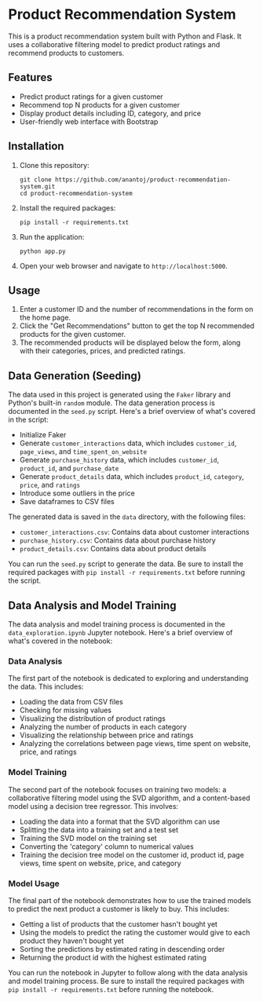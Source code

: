 # Product Recommendation System

This is a product recommendation system built with Python and Flask. It uses a collaborative filtering model to predict product ratings and recommend products to customers.

## Features

- Predict product ratings for a given customer
- Recommend top N products for a given customer
- Display product details including ID, category, and price
- User-friendly web interface with Bootstrap

## Installation

1. Clone this repository:

    ```
    git clone https://github.com/anantoj/product-recommendation-system.git
    cd product-recommendation-system
    ```

2. Install the required packages:

    ```
    pip install -r requirements.txt
    ```

3. Run the application:

    ```
    python app.py
    ```

4. Open your web browser and navigate to `http://localhost:5000`.

## Usage

1. Enter a customer ID and the number of recommendations in the form on the home page.
2. Click the "Get Recommendations" button to get the top N recommended products for the given customer.
3. The recommended products will be displayed below the form, along with their categories, prices, and predicted ratings.

## Data Generation (Seeding)

The data used in this project is generated using the `Faker` library and Python's built-in `random` module. The data generation process is documented in the `seed.py` script. Here's a brief overview of what's covered in the script:

- Initialize Faker
- Generate `customer_interactions` data, which includes `customer_id`, `page_views`, and `time_spent_on_website`
- Generate `purchase_history` data, which includes `customer_id`, `product_id`, and `purchase_date`
- Generate `product_details` data, which includes `product_id`, `category`, `price`, and `ratings`
- Introduce some outliers in the price
- Save dataframes to CSV files

The generated data is saved in the `data` directory, with the following files:

- `customer_interactions.csv`: Contains data about customer interactions
- `purchase_history.csv`: Contains data about purchase history
- `product_details.csv`: Contains data about product details

You can run the `seed.py` script to generate the data. Be sure to install the required packages with `pip install -r requirements.txt` before running the script.

## Data Analysis and Model Training

The data analysis and model training process is documented in the `data_exploration.ipynb` Jupyter notebook. Here's a brief overview of what's covered in the notebook:

### Data Analysis

The first part of the notebook is dedicated to exploring and understanding the data. This includes:

- Loading the data from CSV files
- Checking for missing values
- Visualizing the distribution of product ratings
- Analyzing the number of products in each category
- Visualizing the relationship between price and ratings
- Analyzing the correlations between page views, time spent on website, price, and ratings

### Model Training

The second part of the notebook focuses on training two models: a collaborative filtering model using the SVD algorithm, and a content-based model using a decision tree regressor. This involves:

- Loading the data into a format that the SVD algorithm can use
- Splitting the data into a training set and a test set
- Training the SVD model on the training set
- Converting the 'category' column to numerical values
- Training the decision tree model on the customer id, product id, page views, time spent on website, price, and category

### Model Usage

The final part of the notebook demonstrates how to use the trained models to predict the next product a customer is likely to buy. This includes:

- Getting a list of products that the customer hasn't bought yet
- Using the models to predict the rating the customer would give to each product they haven't bought yet
- Sorting the predictions by estimated rating in descending order
- Returning the product id with the highest estimated rating

You can run the notebook in Jupyter to follow along with the data analysis and model training process. Be sure to install the required packages with `pip install -r requirements.txt` before running the notebook.
